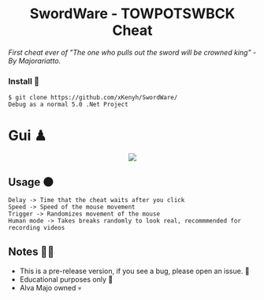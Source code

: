 <h1 align="center"> SwordWare - TOWPOTSWBCK Cheat </h1
  
_First cheat ever of "The one who pulls out the sword will be crowned king" - By Majorariatto._
  
### Install 🎹
```
$ git clone https://github.com/xKenyh/SwordWare/
Debug as a normal 5.0 .Net Project
```

# Gui ♟
  <p align=center>
      <image src="https://cdn.discordapp.com/attachments/945872234210263090/959231016378191882/Captura.PNG"> 
  <p/>

  
## Usage 🌑
```
Delay -> Time that the cheat waits after you click
Speed -> Speed of the mouse movement
Trigger -> Randomizes movement of the mouse
Human mode -> Takes breaks randomly to look real, recommmended for recording videos
```
  
## Notes 🏴‍☠️
* This is a pre-release version, if you see a bug, please open an issue. 🖤 
* Educational purposes only 🚫
* Alva Majo owned 💀
